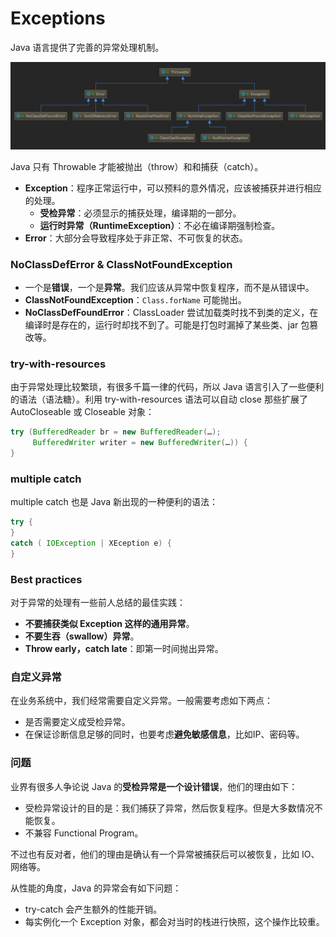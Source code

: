 # Exceptions

Java 语言提供了完善的异常处理机制。

![](../../.gitbook/assets/image%20%28181%29.png)

Java 只有 Throwable 才能被抛出（throw）和和捕获（catch）。

* **Exception**：程序正常运行中，可以预料的意外情况，应该被捕获并进行相应的处理。
  * **受检异常**：必须显示的捕获处理，编译期的一部分。
  * **运行时异常（RuntimeException）**：不必在编译期强制检查。
* **Error**：大部分会导致程序处于非正常、不可恢复的状态。

### NoClassDefError & ClassNotFoundException

* 一个是**错误**，一个是**异常**。我们应该从异常中恢复程序，而不是从错误中。
* **ClassNotFoundException**：`Class.forName` 可能抛出。
* **NoClassDefFoundError**：ClassLoader 尝试加载类时找不到类的定义，在编译时是存在的，运行时却找不到了。可能是打包时漏掉了某些类、jar 包篡改等。

### try-with-resources

由于异常处理比较繁琐，有很多千篇一律的代码，所以 Java 语言引入了一些便利的语法（语法糖）。利用 try-with-resources 语法可以自动 close 那些扩展了AutoCloseable 或 Closeable 对象：

```java
try (BufferedReader br = new BufferedReader(…);
     BufferedWriter writer = new BufferedWriter(…)) {
}
```

### multiple catch

multiple catch 也是 Java 新出现的一种便利的语法：

```java
try {
}
catch ( IOException | XEception e) {
} 

```

###  Best practices

对于异常的处理有一些前人总结的最佳实践：

* **不要捕获类似 Exception 这样的通用异常**。
* **不要生吞（swallow）异常**。
* **Throw early，catch late**：即第一时间抛出异常。

### 自定义异常

在业务系统中，我们经常需要自定义异常。一般需要考虑如下两点：

* 是否需要定义成受检异常。
* 在保证诊断信息足够的同时，也要考虑**避免敏感信息**，比如IP、密码等。

### 问题

业界有很多人争论说 Java 的**受检异常是一个设计错误**，他们的理由如下：

* 受检异常设计的目的是：我们捕获了异常，然后恢复程序。但是大多数情况不能恢复。
* 不兼容 Functional Program。

不过也有反对者，他们的理由是确认有一个异常被捕获后可以被恢复，比如 IO、网络等。

从性能的角度，Java 的异常会有如下问题：

* try-catch 会产生额外的性能开销。
* 每实例化一个 Exception 对象，都会对当时的栈进行快照，这个操作比较重。

